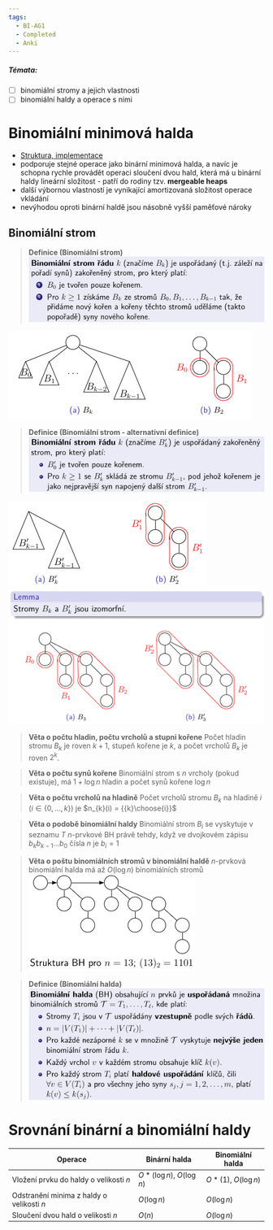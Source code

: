 ```yaml
---
tags:
  - BI-AG1
  - Completed
  - Anki
---
```


##### Témata:
- [ ] binomiální stromy a jejich vlastnosti
- [ ] binomiální haldy a operace s nimi

# Binomiální minimová halda
- [Struktura, implementace](BI-AG1/Struktury/Binomiální%20halda.md)
- podporuje stejné operace jako binární minimová halda, a navíc je schopna rychle provádět operaci sloučení dvou hald, která má u binární haldy lineární složitost - patří do rodiny tzv. **mergeable heaps**
- další výbornou vlastností je vynikající amortizovaná složitost operace vkládání
- nevýhodou oproti binární haldě jsou násobně vyšší paměťové nároky

## Binomiální strom
> **Definice (Binomiální strom)**
> ![](Attachments/Pasted%20image%2020231125192604.png)

![](Attachments/Pasted%20image%2020231125192719.png)

> **Definice (Binomiální strom - alternativní definice)**
> ![](Attachments/Pasted%20image%2020231125192656.png)

![](Attachments/Pasted%20image%2020231125192754.png)
![](Attachments/Pasted%20image%2020231125192812.png)

> **Věta o počtu hladin, počtu vrcholů a stupni kořene**
> Počet hladin stromu $B_k$ je roven $k + 1$, stupeň kořene je $k$, a počet vrcholů $B_k$ je roven $2^k$.

> **Věta o počtu synů kořene**
> Binomiální strom s $n$ vrcholy (pokud existuje), má $1 + \log{n}$ hladin a počet synů kořene $\log{n}$

> **Věta o počtu vrcholů na hladině** 
> Počet vrcholů stromu $B_k$ na hladině $i$ ($i\in\{0,...,k\}$) je $n_{k}(i) = {{k}\choose{i}}$

> **Věta o podobě binomiální haldy**
> Binomiální strom $B_i$ se vyskytuje v seznamu $T$ *n*-prvkové BH právě tehdy, když ve dvojkovém zápisu $b_{k}b_{k-1}...b_0$ čísla *n* je $b_{i}=1$

> **Věta o poštu binomiálních stromů v binomiální haldě**
> *n*-prvková binomiální halda má až $O(\log{n})$ binomiálních stromů
> ![](Attachments/Pasted%20image%2020231125194438.png)

> **Definice (Binomiální halda)**
>![](Attachments/Pasted%20image%2020231125194056.png)

# Srovnání binární a binomiální haldy
| Operace | Binární halda | Binomiální halda |
| ------- | ------------- | ---------------- |
| Vložení prvku do haldy o velikosti *n* | $O*(\log{n})$, $O(\log{n})$ | $O*(1)$, $O(\log{n})$ |
| Odstranění minima z haldy o velikosti *n* | $O(\log{n})$ | $O(\log{n})$ |
| Sloučení dvou hald o velikosti *n* | $O(n)$ | $O(\log{n})$ |